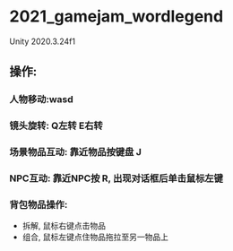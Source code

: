 # 2021_gamejam_wordlegend  
Unity 2020.3.24f1  

## 操作:

### 人物移动:wasd

### 镜头旋转: Q左转 E右转

### 场景物品互动: 靠近物品按键盘 J

### NPC互动: 靠近NPC按 R, 出现对话框后单击鼠标左键

### 背包物品操作:

- 拆解, 鼠标右键点击物品
- 组合, 鼠标左键点住物品拖拉至另一物品上
